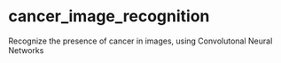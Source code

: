 # cancer_image_recognition
Recognize the presence of cancer in images, using Convolutonal Neural Networks
